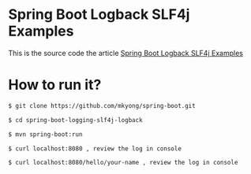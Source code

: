 # Spring Boot Logback SLF4j Examples

This is the source code the article [Spring Boot Logback SLF4j Examples](https://mkyong.com/spring-boot/spring-boot-slf4j-logging-example/)

# How to run it?

```bash
$ git clone https://github.com/mkyong/spring-boot.git

$ cd spring-boot-logging-slf4j-logback

$ mvn spring-boot:run

$ curl localhost:8080 , review the log in console

$ curl localhost:8080/hello/your-name , review the log in console
```
